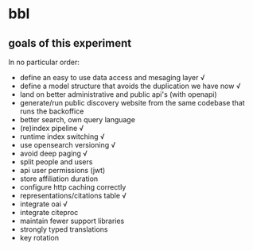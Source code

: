 # bbl

## goals of this experiment

In no particular order:

* define an easy to use data access and mesaging layer √
* define a model structure that avoids the duplication we have now √
* land on better administrative and public api's (with openapi)
* generate/run public discovery website from the same codebase that runs the backoffice
* better search, own query language
* (re)index pipeline √
* runtime index switching √
* use opensearch versioning √
* avoid deep paging √
* split people and users
* api user permissions (jwt)
* store affiliation duration
* configure http caching correctly
* representations/citations table √
* integrate oai √
* integrate citeproc
* maintain fewer support libraries
* strongly typed translations
* key rotation